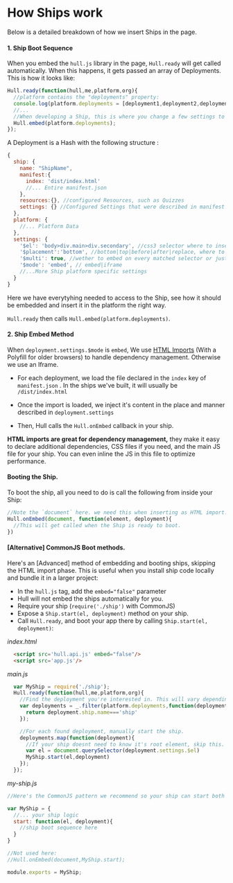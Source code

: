 # How Ships work
Below is a detailed breakdown of how we insert Ships in the page.

#### 1. Ship Boot Sequence
When you embed the `hull.js` library in the page, `Hull.ready` will get called automatically. When this happens, it gets passed an array of Deployments. This is how it looks like:

```js
Hull.ready(function(hull,me,platform,org){
  //platform contains the "deployments" property:
  console.log(platform.deployments = [deployment1,deployment2,deployment3])
  //...
  //When developing a Ship, this is where you change a few settings to make it work locally.
  Hull.embed(platform.deployments);
});
```

A Deployment is a Hash with the following structure :

```js
{
  ship: {
    name: "ShipName",
    manifest:{
      index: 'dist/index.html'
      //... Entire manifest.json
    }, 
    resources:{}, //configured Resources, such as Quizzes
    settings: {} //Configured Settings that were described in manifest
  },
  platform: {
    //... Platform Data
  },
  settings: {
    '$el': 'body>div.main>div.secondary', //css3 selector where to insert ship
    '$placement':'bottom', //bottom|top|before|after|replace, where to embed when selector is found
    '$multi': true, //wether to embed on every matched selector or just the first
    '$mode': 'embed', // embed|iframe
    //...More Ship platform specific settings
  }
}
```

Here we have everytyhing needed to access to the Ship, see how it should be embedded and insert it in the platform the right way.

`Hull.ready` then calls `Hull.embed(platform.deployments)`.

#### 2. Ship Embed Method

When `deployment.settings.$mode` is `embed`, We use [HTML Imports](http://caniuse.com/#feat=imports) (With a Polyfill for older browsers) to handle dependency management. Otherwise we use an Iframe.

- For each deployment, we load the file declared in the `index` key of `manifest.json` . In the ships we've built, it will usually be `/dist/index.html`

- Once the import is loaded, we inject it's content in the place and manner described in `deployment.settings`

- Then, Hull calls the `Hull.onEmbed` callback in your ship.

**HTML imports are great for dependency management,** they make it easy to declare additional dependencies, CSS files if you need, and the main JS file for your ship. You can even inline the JS in this file to optimize performance.

#### Booting the Ship.

To boot the ship, all you need to do is call the following from inside your Ship: 

```js
//Note the `document` here. we need this when inserting as HTML import.
Hull.onEmbed(document, function(element, deployment){
  //This will get called when the Ship is ready to boot.
})
```

#### [Alternative] CommonJS Boot methods.
Here's an [Advanced] method of embedding and booting ships, skipping the HTML import phase. This is useful when you install ship code locally and bundle it in a larger project:

- In the `hull.js` tag, add the `embed="false"` parameter
- Hull will not embed the ships automatically for you.
- Require your ship (`require('./ship')` with CommonJS)
- Expose a `Ship.start(el, deployment)` method on your ship.
- Call `Hull.ready`, and boot your app there by calling `Ship.start(el, deployment)`: 

_index.html_
```html
  <script src='hull.api.js' embed="false"/>
  <script src='app.js'/>
```

_main.js_
```js
  var MyShip = require('./ship');
  Hull.ready(function(hull,me,platform,org){
    //Find the deployment you're interested in. This will vary depending on your needs
    var deployments = _.filter(platform.deployments,function(deployment){
      return deployment.ship.name==='ship'
    });

    //For each found deployment, manually start the ship.
    deployments.map(function(deployment){
      //If your ship doesnt need to know it's root element, skip this.
      var el = document.querySelector(deployment.settings.$el)
      MyShip.start(el,deployment)
    });
  });
```

_my-ship.js_
```js
//Here's the CommonJS pattern we recommend so your ship can start both Embedded and inline:

var MyShip = {
  //... your ship logic
  start: function(el, deployment){
    //ship boot sequence here
  }
}

//Not used here: 
//Hull.onEmbed(document,MyShip.start);

module.exports = MyShip;

```
